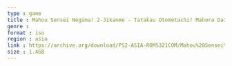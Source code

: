 ```yaml
---
type : game
title : Mahou Sensei Negima! 2-Jikanme - Tatakau Otometachi! Mahora Daiundoukai Special! (Japan) (Kin-medal-ban)
genre : 
format : iso
region : asia
link : https://archive.org/download/PS2-ASIA-ROMS321COM/Mahou%20Sensei%20Negima%21%202-Jikanme%20-%20Tatakau%20Otometachi%21%20Mahora%20Daiundoukai%20Special%21%20%28Japan%29%20%28Kin-medal-ban%29.7z
size : 1.4GB
---
```

